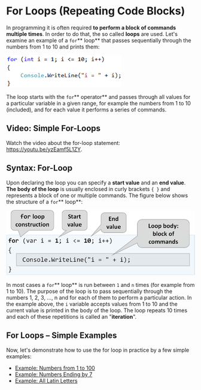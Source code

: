 # For Loops \(Repeating Code Blocks\)

In programming it is often required **to perform a block of commands multiple times**. In order to do that, the so called **loops** are used. Let's examine an example of a `for`** loop** that passes sequentially through the numbers from 1 to 10 and prints them:

![](/assets/chapter-5-images/00.For-loop-01.png)

The loop starts with the `for`** operator** and passes through all values for a particular variable in a given range, for example the numbers from 1 to 10 \(included\), and for each value it performs a series of commands.

## Video: Simple For-Loops

Watch the video about the for-loop statement: https://youtu.be/yzEamf5L1ZY.

## Syntax: For-Loop

Upon declaring the loop you can specify a **start value** and an **end value**. **The body of the loop** is usually enclosed in curly brackets `{ }` and represents a block of one or multiple commands. The figure below shows the structure of a `for`** loop**:

![](/assets/chapter-5-images/00.For-loop-02.png)

In most cases a `for`** loop** is run between `1` and `n` times \(for example from 1 to 10\). The purpose of the loop is to pass sequentially through the numbers 1, 2, 3, …, n and for each of them to perform a particular action. In the example above, the `i` variable accepts values from 1 to 10 and the current value is printed in the body of the loop. The loop repeats 10 times and each of these repetitions is called an "**iteration**".

## For Loops – Simple Examples

Now, let's demonstrate how to use the for loop in practice by a few simple examples:

* [Example: Numbers from 1 to 100](/Content/Chapter-5-1-loops/for-loop/for-loop/example-numbers-from-1-to-100.md)
* [Example: Numbers Ending by 7](/Content/Chapter-5-1-loops/for-loop/for-loop/example-numbers-ending-by-7.md)
* [Example: All Latin Letters](/Content/Chapter-5-1-loops/for-loop/for-loop/example-all-latin-letters.md)




